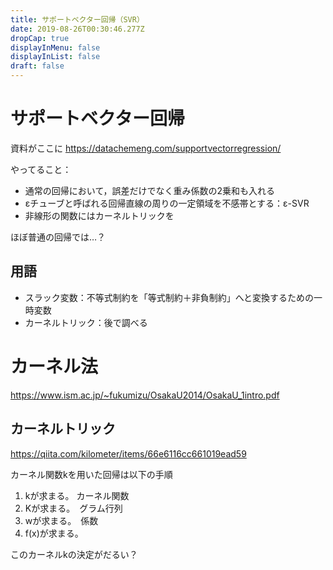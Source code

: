 ```yaml
---
title: サポートベクター回帰（SVR）
date: 2019-08-26T00:30:46.277Z
dropCap: true
displayInMenu: false
displayInList: false
draft: false
---
```

# サポートベクター回帰
資料がここに
https://datachemeng.com/supportvectorregression/

やってること：
- 通常の回帰において，誤差だけでなく重み係数の2乗和も入れる
- εチューブと呼ばれる回帰直線の周りの一定領域を不感帯とする：ε-SVR
- 非線形の関数にはカーネルトリックを

ほぼ普通の回帰では…？

## 用語
- スラック変数：不等式制約を「等式制約＋非負制約」へと変換するための一時変数
- カーネルトリック：後で調べる


# カーネル法

https://www.ism.ac.jp/~fukumizu/OsakaU2014/OsakaU_1intro.pdf

## カーネルトリック
https://qiita.com/kilometer/items/66e6116cc661019ead59

カーネル関数kを用いた回帰は以下の手順

1. kが求まる。   カーネル関数
2. Kが求まる。　グラム行列
3. wが求まる。　係数
4. f(x)が求まる。

このカーネルkの決定がだるい？

